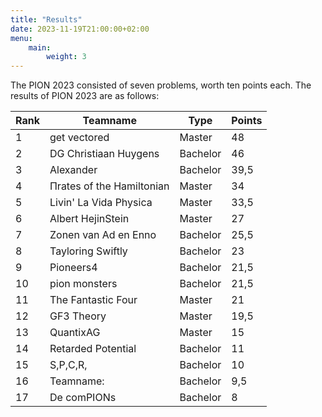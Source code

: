 ```yaml
---
title: "Results"
date: 2023-11-19T21:00:00+02:00
menu:
    main:
        weight: 3
---
```

The PION 2023 consisted of seven problems, worth ten points each. The results of PION 2023 are as follows:
<br>

| **Rank** | **Teamname**              | **Type** | **Points** |
|----------|---------------------------|----------|------------|
| 1        | get vectored              | Master   | 48         |
| 2        | DG Christiaan Huygens     | Bachelor | 46         |
| 3        | Alexander                 | Bachelor | 39,5       |
| 4        | Πrates of the Hamiltonian | Master   | 34         |
| 5        | Livin' La Vida Physica    | Master   | 33,5       |
| 6        | Albert HejinStein         | Master   | 27         |
| 7        | Zonen van Ad en Enno      | Bachelor | 25,5       |
| 8        | Tayloring Swiftly         | Bachelor | 23         |
| 9        | Pioneers4                 | Bachelor | 21,5       |
| 10       | pion monsters             | Bachelor | 21,5       |
| 11       | The Fantastic Four        | Master   | 21         |
| 12       | GF3 Theory                | Master   | 19,5       |
| 13       | QuantixAG                 | Master   | 15         |
| 14       | Retarded Potential        | Bachelor | 11         |
| 15       | S,P,C,R,                  | Bachelor | 10         |
| 16       | Teamname:                 | Bachelor | 9,5        |
| 17       | De comPIONs               | Bachelor | 8          |










